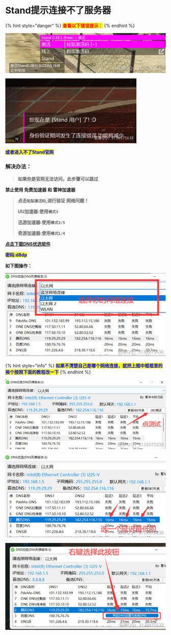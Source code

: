 # Stand提示连接不了服务器

{% hint style="danger" %}
<mark style="color:red;">**查看以下错误提示：**</mark>
{% endhint %}

![或者：](<../../.gitbook/assets/image (17).png>)

![](<../../.gitbook/assets/image (7).png>)

<mark style="color:blue;">**或者进入不了Stand官网**</mark>

### 解决办法：

> **如果你是官网无法访问，此步骤可以跳过**

**禁止使用 免费加速器 和 雷神加速器**

> **点击`粘贴激活码`,进行验证** **网络问题！**
>
> **UU加速器:使用`模式3`**
>
> **迅游加速器:使用`模式3/5`**
>
> **奇游加速器:使用`模式1/4`**

****[**点击下载DNS优选软件**](https://ruohandocs.lanzouq.com/b036zbhng)****

<mark style="color:blue;">**密码:d8dp**</mark>

**如下图操作：**

![](<../../.gitbook/assets/image (34) (1).png>)

{% hint style="info" %}
<mark style="color:blue;">**如果不清楚自己是哪个网络连接，就把上图中框框里的 挨个按照下面的教程改一下**</mark>
{% endhint %}

![](<../../.gitbook/assets/image (16).png>)

![](<../../.gitbook/assets/image (40) (1).png>)

![](<../../.gitbook/assets/image (24) (1) (1).png>)
